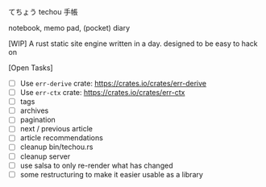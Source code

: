 てちょう
techou
手帳

notebook, memo pad, (pocket) diary 

[WIP]
A rust static site engine written in a day. designed to be easy to hack on

[Open Tasks]
- [ ] Use `err-derive` crate: https://crates.io/crates/err-derive
- [ ] Use `err-ctx` crate: https://crates.io/crates/err-ctx
- [ ] tags
- [ ] archives
- [ ] pagination
- [ ] next / previous article
- [ ] article recommendations
- [ ] cleanup bin/techou.rs
- [ ] cleanup server
- [ ] use salsa to only re-render what has changed
- [ ] some restructuring to make it easier usable as a library
